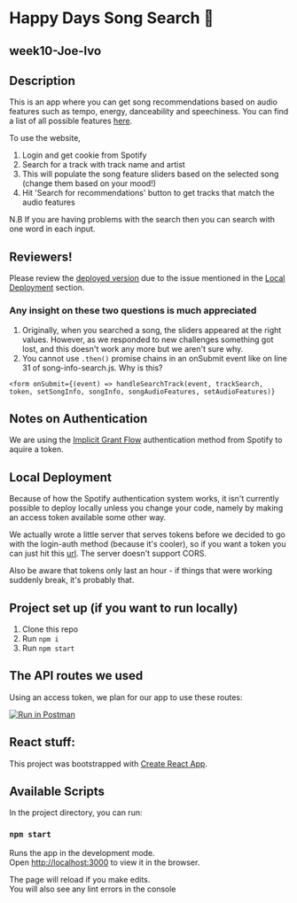 # Happy Days Song Search :musical_score: 
## week10-Joe-Ivo

## Description
This is an app where you can get song recommendations based on audio features such as tempo, energy, danceability and speechiness. You can find a list of all possible features [here](https://developer.spotify.com/documentation/web-api/reference/browse/get-recommendations/).

To use the website,

1. Login and get cookie from Spotify
2. Search for a track with track name and artist
3. This will populate the song feature sliders based on the selected song (change them based on your mood!)
4. Hit 'Search for recommendations' button to get tracks that match the audio features

N.B If you are having problems with the search then you can search with one word in each input.

## Reviewers!
Please review the [deployed version](https://stoic-hoover-c4bfbc.netlify.app/) due to the issue mentioned in the [Local Deployment](#Local-Deployment) section.

### Any insight on these two questions is much appreciated
1. Originally, when you searched a song, the sliders appeared at the right values. However, as we responded to new challenges something got lost, and this doesn't work any more but we aren't sure why.
2. You cannot use `.then()` promise chains in an onSubmit event like on line 31 of song-info-search.js. Why is this?

```javascript=31
<form onSubmit={(event) => handleSearchTrack(event, trackSearch, token, setSongInfo, songInfo, songAudioFeatures, setAudioFeatures)}
```

## Notes on Authentication
We are using the [Implicit Grant Flow](https://developer.spotify.com/documentation/general/guides/authorization-guide/#implicit-grant-flow) authentication method from Spotify to aquire a token.

## Local Deployment 
Because of how the Spotify authentication system works, it isn't currently possible to deploy locally unless you change your code, namely by making an access token available some other way.

We actually wrote a little server that serves tokens before we decided to go with the login-auth method (because it's cooler), so if you want a token you can just hit this [url](https://sleepy-gorge-44990.herokuapp.com/). The server doesn't support CORS.

Also be aware that tokens only last an hour - if things that were working suddenly break, it's probably that.

## Project set up (if you want to run locally)
1. Clone this repo
2. Run `npm i` 
3. Run `npm start`


## The API routes we used
Using an access token, we plan for our app to use these routes:

[![Run in Postman](https://run.pstmn.io/button.svg)](https://app.getpostman.com/run-collection/7d5a46dd4706a7d63f81)


## React stuff:

This project was bootstrapped with [Create React App](https://github.com/facebook/create-react-app).

## Available Scripts

In the project directory, you can run:

### `npm start`

Runs the app in the development mode.<br />
Open [http://localhost:3000](http://localhost:3000) to view it in the browser.

The page will reload if you make edits.<br />
You will also see any lint errors in the console

